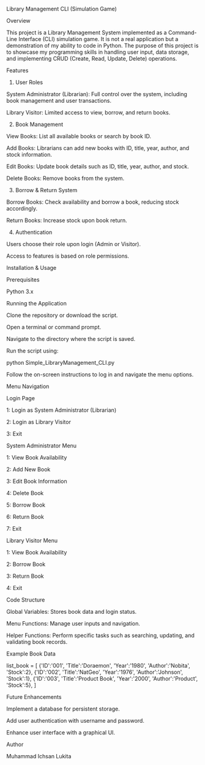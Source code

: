 Library Management CLI (Simulation Game)

Overview

This project is a Library Management System implemented as a Command-Line Interface (CLI) simulation game. It is not a real application but a demonstration of my ability to code in Python. The purpose of this project is to showcase my programming skills in handling user input, data storage, and implementing CRUD (Create, Read, Update, Delete) operations.

Features

1. User Roles

System Administrator (Librarian): Full control over the system, including book management and user transactions.

Library Visitor: Limited access to view, borrow, and return books.

2. Book Management

View Books: List all available books or search by book ID.

Add Books: Librarians can add new books with ID, title, year, author, and stock information.

Edit Books: Update book details such as ID, title, year, author, and stock.

Delete Books: Remove books from the system.

3. Borrow & Return System

Borrow Books: Check availability and borrow a book, reducing stock accordingly.

Return Books: Increase stock upon book return.

4. Authentication

Users choose their role upon login (Admin or Visitor).

Access to features is based on role permissions.

Installation & Usage

Prerequisites

Python 3.x

Running the Application

Clone the repository or download the script.

Open a terminal or command prompt.

Navigate to the directory where the script is saved.

Run the script using:

python Simple_LibraryManagement_CLI.py

Follow the on-screen instructions to log in and navigate the menu options.

Menu Navigation

Login Page

1: Login as System Administrator (Librarian)

2: Login as Library Visitor

3: Exit

System Administrator Menu

1: View Book Availability

2: Add New Book

3: Edit Book Information

4: Delete Book

5: Borrow Book

6: Return Book

7: Exit

Library Visitor Menu

1: View Book Availability

2: Borrow Book

3: Return Book

4: Exit

Code Structure

Global Variables: Stores book data and login status.

Menu Functions: Manage user inputs and navigation.

Helper Functions: Perform specific tasks such as searching, updating, and validating book records.

Example Book Data

list_book = [
    {'ID':'001', 'Title':'Doraemon', 'Year':'1980', 'Author':'Nobita', 'Stock':2},
    {'ID':'002', 'Title':'NatGeo', 'Year':'1976', 'Author':'Johnson', 'Stock':1},
    {'ID':'003', 'Title':'Product Book', 'Year':'2000', 'Author':'Product', 'Stock':5},
]

Future Enhancements

Implement a database for persistent storage.

Add user authentication with username and password.

Enhance user interface with a graphical UI.

Author

Muhammad Ichsan Lukita

